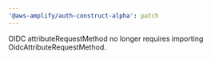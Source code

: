 ```yaml
---
'@aws-amplify/auth-construct-alpha': patch
---
```


OIDC attributeRequestMethod no longer requires importing OidcAttributeRequestMethod.
